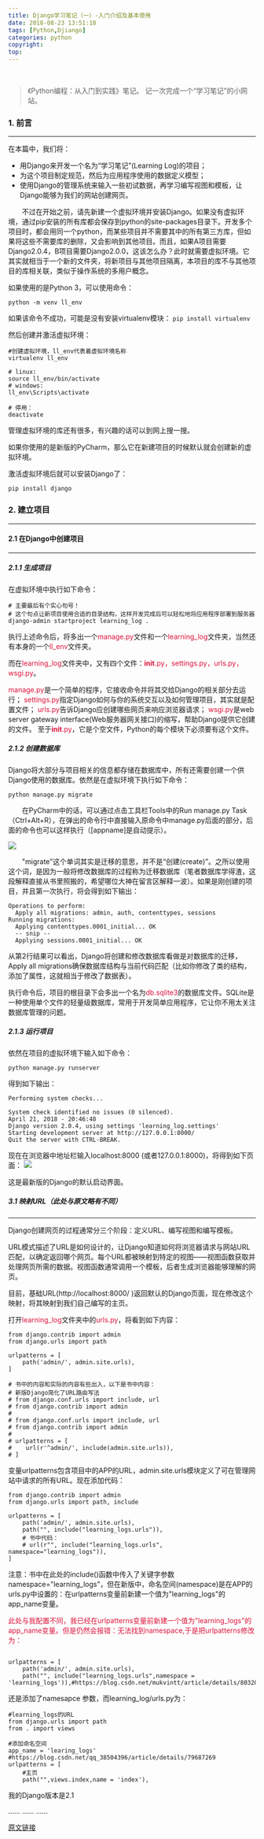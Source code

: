```yaml
---
title: Django学习笔记（一）-入门介绍及基本使用
date: 2018-08-23 13:51:18
tags: [Python,Djiango]
categories: python
copyright:
top: 
---
```

&#8195;&#8195;


>《Python编程：从入门到实践》笔记。
> 记一次完成一个“学习笔记”的小网站。

### 1. 前言

-------

在本篇中，我们将：
* 用Django来开发一个名为“学习笔记”(Learning Log)的项目；
* 为这个项目制定规范，然后为应用程序使用的数据定义模型；
* 使用Django的管理系统来输入一些初试数据，再学习编写视图和模板，让Django能够为我们的网站创建网页。

&#8195;&#8195;不过在开始之前，请先新建一个虚拟环境并安装Django。如果没有虚拟环境，通过pip安装的所有库都会保存到python的site-packages目录下。开发多个项目时，都会用同一个python，而某些项目并不需要其中的所有第三方库，但如果将这些不需要库的删除，又会影响到其他项目。而且，如果A项目需要Django2.0.4，B项目需要Django2.0.0，这该怎么办？此时就需要虚拟环境。它其实就相当于一个新的文件夹，将新项目与其他项目隔离，本项目的库不与其他项目的库相关联，类似于操作系统的多用户概念。

如果使用的是Python 3，可以使用命令：

`python -m venv ll_env`

如果该命令不成功，可能是没有安装virtualenv模块：
`pip install virtualenv`

然后创建并激活虚拟环境：

```
#创建虚拟环境，ll_env代表着虚拟环境名称
virtualenv ll_env

# linux:
source ll_env/bin/activate
# windows:
ll_env\Scripts\activate

# 停用：
deactivate
```
管理虚拟环境的库还有很多，有兴趣的话可以到网上搜一搜。

如果你使用的是新版的PyCharm，那么它在新建项目的时候默认就会创建新的虚拟环境。

激活虚拟环境后就可以安装Django了：

`pip install django`

### 2. 建立项目
-------
#### 2.1 在Django中创建项目

-------
##### 2.1.1 生成项目
在虚拟环境中执行如下命令：

```
# 主要最后有个实心句号！
# 这个句点让新项目使用合适的目录结构，这样开发完成后可以轻松地将应用程序部署到服务器
django-admin startproject learning_log .
```
执行上述命令后，将多出一个<font color=#DC143C>manage.py</font>文件和一个<font color=#DC143C>learning_log</font>文件夹，当然还有本身的一个<font color=#DC143C>ll_env</font>文件夹。

而在<font color=#DC143C>learning_log</font>文件夹中，又有四个文件：<font color=#DC143C>__init__.py，settings.py，urls.py，wsgi.py</font>。

<font color=#DC143C>manage.py</font>是一个简单的程序，它接收命令并将其交给Django的相关部分去运行；
<font color=#DC143C>settings.py</font>指定Django如何与你的系统交互以及如何管理项目，其实就是配置文件；
<font color=#DC143C>urls.py</font>告诉Django应创建哪些网页来响应浏览器请求；
<font color=#DC143C>wsgi.py</font>是web server gateway interface(Web服务器网关接口)的缩写，帮助Django提供它创建的文件。
至于<font color=#DC143C>__init__.py</font>，它是个空文件，Python的每个模块下必须要有这个文件。

##### 2.1.2 创建数据库
Django将大部分与项目相关的信息都存储在数据库中，所有还需要创建一个供Django使用的数据库。依然是在虚拟环境下执行如下命令：

`python manage.py migrate`

&#8195;&#8195;在PyCharm中的话，可以通过点击工具栏Tools中的Run manage.py Task（Ctrl+Alt+R），在弹出的命令行中直接输入原命令中manage.py后面的部分，后面的命令也可以这样执行（[appname]是自动提示）。

![](http://pc59bkg3l.bkt.clouddn.comoz5hq3kw8.bkt.clouddn.com/196496455-5b0e52a6b4d9b.png)

&#8195;&#8195;"migrate"这个单词其实是迁移的意思，并不是“创建(create)”。之所以使用这个词，是因为一般将修改数据库的过程称为迁移数据库（笔者数据库学得渣，这段解释直接从书里照搬的，希望哪位大神在留言区解释一波）。如果是刚创建的项目，并且第一次执行，将会得到如下输出：


```
Operations to perform:
  Apply all migrations: admin, auth, contenttypes, sessions
Running migrations:
  Applying contenttypes.0001_initial... OK
  -- snip --
  Applying sessions.0001_initial... OK
```

从第2行结果可以看出，Django将创建和修改数据库看做是对数据库的迁移，Apply all migrations确保数据库结构与当前代码匹配（比如你修改了类的结构，添加了属性，这就相当于修改了数据表）。

执行命令后，项目的根目录下会多出一个名为<font color=#DC143C>db.sqlite3</font>的数据库文件。SQLite是一种使用单个文件的轻量级数据库，常用于开发简单应用程序，它让你不用太关注数据库管理的问题。

##### 2.1.3 运行项目

依然在项目的虚拟环境下输入如下命令：

```
python manage.py runserver
```
得到如下输出：

```
Performing system checks...

System check identified no issues (0 silenced).
April 21, 2018 - 20:46:48
Django version 2.0.4, using settings 'learning_log.settings'
Starting development server at http://127.0.0.1:8000/
Quit the server with CTRL-BREAK.
```
现在在浏览器中地址栏输入localhost:8000 (或者127.0.0.1:8000)，将得到如下页面：
![](http://pc59bkg3l.bkt.clouddn.com/oz5hq3kw8.bkt.clouddn.com/1877928535-5b0e52af58542.png)

这是最新版的Django的默认启动界面。


##### 3.1 映射URL（此处与原文略有不同）

-------
Django创建网页的过程通常分三个阶段：定义URL、编写视图和编写模板。

URL模式描述了URL是如何设计的，让Django知道如何将浏览器请求与网站URL匹配，以确定返回哪个网页。每个URL都被映射到特定的视图——视图函数获取并处理网页所需的数据。视图函数通常调用一个模板，后者生成浏览器能够理解的网页。

目前，基础URL(http://localhost:8000/ )返回默认的Django页面，现在修改这个映射，将其映射到我们自己编写的主页。

打开<font color=#DC143C>learning_log</font>文件夹中的<font color=#DC143C>urls.py</font>，将看到如下内容：

```
from django.contrib import admin
from django.urls import path

urlpatterns = [
    path('admin/', admin.site.urls),
]

# 书中的内容和实际的内容有些出入，以下是书中内容：
# 新版Django简化了URL路由写法
# from django.conf.urls import include, url
# from django.contrib import admin
# 
# from django.conf.urls import include, url
# from django.contrib import admin
#
# urlpatterns = [
#    url(r'^admin/', include(admin.site.urls)),
# ]
```

变量urlpatterns包含项目中的APP的URL，admin.site.urls模块定义了可在管理网站中请求的所有URL。现在添加代码：


```
from django.contrib import admin
from django.urls import path, include

urlpatterns = [
    path('admin/', admin.site.urls),
    path("", include("learning_logs.urls")),
    # 书中代码：
    # url(r"", include("learning_logs.urls", namespace="learning_logs")),
]
```
注意：书中在此处的include()函数中传入了关键字参数namespace="learning_logs"，但在新版中，命名空间(namespace)是在APP的urls.py中设置的：在urlpatterns变量前新建一个值为"learning_logs"的app_name变量。

<font color=#DC143C>此处与我配置不同，我已经在urlpatterns变量前新建一个值为"learning_logs"的app_name变量。但是仍然会报错：无法找到namespace,于是把urlpatterns修改为：</font>


```

urlpatterns = [
    path('admin/', admin.site.urls),
    path("", include("learning_logs.urls",namespace = 'learning_logs')),#https://blog.csdn.net/mukvintt/article/details/80320027

```
还是添加了namesapce 参数，而learning_log/urls.py为：

```
#learning_logs的URL
from django.urls import path
from . import views

#添加命名空间
app_name = 'learing_logs'  #https://blog.csdn.net/qq_38504396/article/details/79687269
urlpatterns = [
    #主页
    path("",views.index,name = 'index'),

```
我的Django版本是2.1


......
......
......


[原文链接](https://segmentfault.com/a/1190000015098721)

